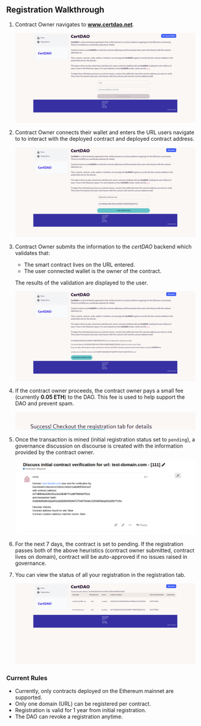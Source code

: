## Registration Walkthrough

1. Contract Owner navigates to **www.certdao.net**.

	![certdao home](images/home.png)

2. Contract Owner connects their wallet and enters the URL users navigate to to interact with the deployed contract and deployed contract address.

	![certdao registration](images/enter-details.png)

3. Contract Owner submits the information to the *certDAO* backend which validates that:
	- The smart contract lives on the URL entered.
	- The user connected wallet is the owner of the contract.

 	 The results of the validation are displayed to the user.

	![certdao validation](images/after-check.png)

4. If the contract owner proceeds, the contract owner pays a small fee (currently **0.05 ETH**) to the DAO. This fee is used to help support the DAO and prevent spam.

	![certdao registration](images/success.png)

5. Once the transaction is mined (initial registration status set to `pending`), a governance discussion on discourse is created with the information provided by the contract owner.

	![certdao discourse](images/gov-creation.png)

6. For the next 7 days, the contract is set to pending. If the registration passes both of the above heuristics (contract owner submitted, contract lives on domain), contract will be auto-approved if no issues raised in governance.

7. You can view the status of all your registration in the registration tab.

	![certdao registration](images/registration-tab.png)

### Current Rules

- Currently, only contracts deployed on the Ethereum mainnet are supported.
- Only one domain (URL) can be registered per contract.
- Registration is valid for 1 year from initial registration.
- The DAO can revoke a registration anytime.


